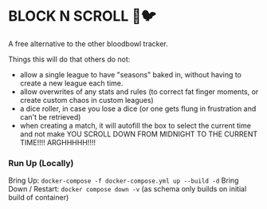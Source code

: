 # BLOCK N SCROLL 🏉🐦
A free alternative to the other bloodbowl tracker. 

Things this will do that others do not:
- allow a single league to have "seasons" baked in, without having to create a new league each time.
- allow overwrites of any stats and rules (to correct fat finger moments, or create custom chaos in custom leagues)
- a dice roller, in case you lose a dice (or one gets flung in frustration and can't be retrieved)
- when creating a match, it will autofill the box to select the current time and not make YOU SCROLL DOWN FROM MIDNIGHT TO THE CURRENT TIME!!!! ARGHHHHH!!!!

### Run Up (Locally)

Bring Up: `docker-compose -f docker-compose.yml up --build -d`
Bring Down / Restart: `docker compose down -v` (as schema only builds on initial build of container)